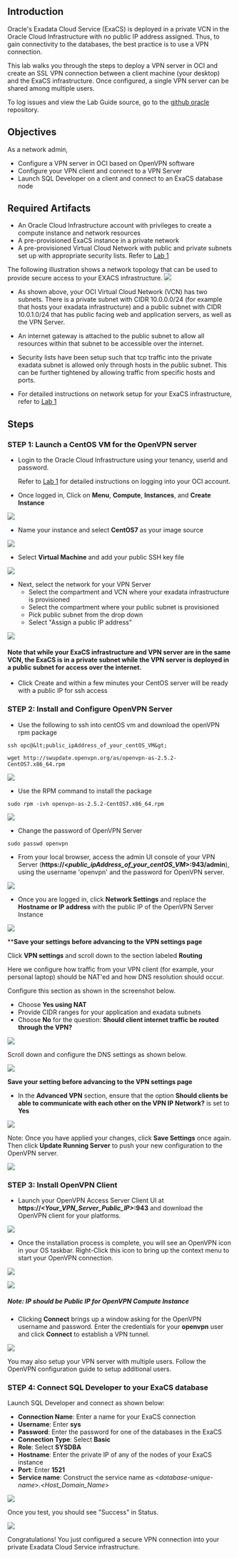 ## Introduction

Oracle's Exadata Cloud Service (ExaCS) is deployed in a private VCN in the Oracle Cloud Infrastructure with no public IP address assigned. Thus, to gain connectivity to the databases, the best practice is to use a VPN connection. 

This lab walks you through the steps to deploy a VPN server in OCI and create an SSL VPN connection between a client machine (your desktop) and the ExaCS infrastructure. Once configured, a single VPN server can be shared among multiple users.

To log issues and view the Lab Guide source, go to the [github oracle](https://github.com/oracle/learning-library/issues/new) repository.

## Objectives
As a network admin,

- Configure a VPN server in OCI based on OpenVPN software
- Configure your VPN client and connect to a VPN Server
- Launch SQL Developer on a client and connect to an ExaCS database node

## Required Artifacts

- An Oracle Cloud Infrastructure account with privileges to create a compute instance and network resources
- A pre-provisioned ExaCS instance in a private network
- A pre-provisioned Virtual Cloud Network with public and private subnets set up with appropriate security lists. Refer to [Lab 1](?lab=lab-1-preparing-private-data-center-o)


The following illustration shows a network topology that can be used to provide secure access to your EXACS infrastructure.
![](./images/Infra/configure_vpn/highlevelSSL.png " ")

- As shown above, your OCI Virtual Cloud Network (VCN) has two subnets. There is a private subnet with CIDR 10.0.0.0/24 (for example that hosts your exadata infrastructure) and a public subnet with CIDR 10.0.1.0/24 that has public facing web and application servers, as well as the VPN Server. 

- An internet gateway is attached to the public subnet to allow all resources within that subnet to be accessible over the internet.

- Security lists have been setup such that tcp traffic into the private exadata subnet is allowed only through hosts in the public subnet. This can be further tightened by allowing traffic from specific hosts and ports. 

- For detailed instructions on network setup for your ExaCS infrastructure, refer to [Lab 1](?lab=lab-1-preparing-private-data-center-o)


## Steps


### **STEP 1: Launch a CentOS VM for the OpenVPN server**

- Login to the Oracle Cloud Infrastructure using your tenancy, userId and password. 

    Refer to [Lab 1](?lab=lab-1-preparing-private-data-center-o) for detailed instructions on logging into your OCI account.

- Once logged in, Click on **Menu**, **Compute**, **Instances**, and **Create Instance**

![](./images/Infra/configure_vpn/createCompute.png " ")




- Name your instance and select **CentOS7** as your image source 

![](./images/Infra/configure_vpn/ComputeImage.png " ")

- Select **Virtual Machine** and add your public SSH key file 

![](./images/Infra/configure_vpn/ComputeType.png " ")

-  Next, select the network for your VPN Server
    - Select the compartment and VCN where your exadata infrastructure is provisioned
    - Select the compartment where your public subnet is provisioned
    - Pick public subnet from the drop down
    - Select "Assign a public IP address"
 
    
![](./images/Infra/configure_vpn/ComputeNetwork.png " ")

#### Note that while your ExaCS infrastructure and VPN server are in the same VCN, the ExaCS is in a private subnet while the VPN server is deployed in a public subnet for access over the internet. 




-  Click Create and within a few minutes your CentOS server will be ready with a public IP for ssh access



### **STEP 2: Install and Configure OpenVPN Server**

-   Use the following to ssh into centOS vm and download the openVPN rpm package

```
ssh opc@&lt;public_ipAddress_of_your_centOS_VM&gt;
```

```
wget http://swupdate.openvpn.org/as/openvpn-as-2.5.2-CentOS7.x86_64.rpm
```
   
![](./images/Infra/configure_vpn/openvpn_configure.jpeg)

-   Use the RPM command to install the package

```
sudo rpm -ivh openvpn-as-2.5.2-CentOS7.x86_64.rpm
```

![](./images/Infra/configure_vpn/openvpn_url.jpeg)

-   Change the password of OpenVPN Server

```
sudo passwd openvpn
```

-    From your local browser, access the admin UI console of your VPN Server (**https://<*public_ipAddress_of_your_centOS_VM*>:943/admin**), using the username 'openvpn' and the password for OpenVPN server.
 

![](./images/Infra/configure_vpn/openvpn_login.png " ")

-   Once you are logged in, click **Network Settings** and replace the **Hostname or IP address** with the public IP of the OpenVPN Server Instance

![](./images/Infra/configure_vpn/openvpn_network.png " ")

****Save your settings before advancing to the VPN settings page**

Click **VPN settings** and scroll down to the section labeled **Routing**

Here we configure how traffic from your VPN client (for example, your personal laptop) should be NAT'ed and how DNS resolution should occur.

Configure this section as shown in the screenshot below. 
- Choose **Yes using NAT**
- Provide CIDR ranges for your application and exadata subnets
- Choose **No** for the question: **Should client internet traffic be routed through the VPN?**

![](./images/Infra/configure_vpn/vpn_NAT.png " ")

Scroll down and configure the DNS settings as shown below.

![](./images/Infra/configure_vpn/vpn_routing2.png " ")

**Save your setting before advancing to the VPN settings page**

- In the **Advanced VPN** section, ensure that the option **Should clients be able to communicate with each other on the VPN IP Network?** is set to **Yes**

![](./images/Infra/configure_vpn/openvpn_advancedVPN.png " ")


Note: Once you have applied your changes, click **Save Settings** once again. Then click **Update Running Server** to push your new configuration to the OpenVPN server.

![](./images/Infra/configure_vpn/vpn_routing3.png " ")


### **STEP 3: Install OpenVPN Client**

- Launch your OpenVPN Access Server Client UI at **https://*<Your_VPN_Server_Public_IP>*:943** and download the OpenVPN client for your platforms.
    
![](./images/Infra/configure_vpn/openvpn_client.png " ")

    

- Once the installation process is complete, you will see an OpenVPN icon in your OS taskbar. Right-Click this icon to bring up the context menu to start your OpenVPN connection.

![](./images/Infra/configure_vpn/openvpn_conn.png " ")

![](./images/Infra/configure_vpn/openvpn_client_conn.png " ")
    
##### Note: IP should be Public IP for OpenVPN Compute Instance

- Clicking **Connect** brings up a window asking for the OpenVPN username and password. Enter the credentials for your **openvpn** user and click **Connect** to establish a VPN tunnel.

![](./images/Infra/configure_vpn/openvpn_clientwindow.png " ")

You may also setup your VPN server with multiple users. Follow the OpenVPN configuration guide to setup additional users.

### **STEP 4: Connect SQL Developer to your ExaCS database**


Launch SQL Developer and connect as shown below:
- **Connection Name**: Enter a name for your ExaCS connection
- **Username**: Enter **sys**
- **Password**: Enter the password for one of the databases in the ExaCS
- **Connection Type**: Select **Basic**
- **Role**: Select **SYSDBA**
- **Hostname**: Enter the private IP of any of the nodes of your ExaCS instance
- **Port**: Enter **1521**
- **Service name**: Construct the service name as <*database-unique-name*>*.*<*Host_Domain_Name*>


![](./images/Infra/configure_vpn/exa_conn.png " ")


Once you test, you should see "Success" in Status.

![](./images/Infra/configure_vpn/sqldev_success.png " ")

Congratulations! You just configured a secure VPN connection into your private Exadata Cloud Service infrastructure.
